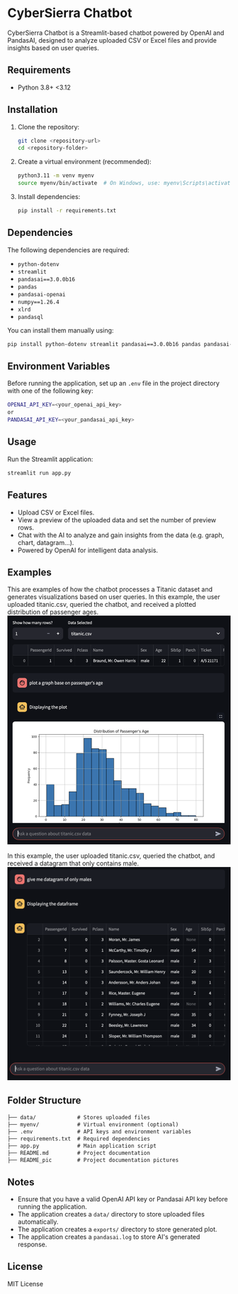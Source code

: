 # CyberSierra Chatbot

CyberSierra Chatbot is a Streamlit-based chatbot powered by OpenAI and PandasAI, designed to analyze uploaded CSV or Excel files and provide insights based on user queries.

## Requirements

- Python 3.8+ <3.12

## Installation

1. Clone the repository:
   ```sh
   git clone <repository-url>
   cd <repository-folder>
   ```
2. Create a virtual environment (recommended):
   ```sh
   python3.11 -m venv myenv
   source myenv/bin/activate  # On Windows, use: myenv\Scripts\activate
   ```
3. Install dependencies:
   ```sh
   pip install -r requirements.txt
   ```

## Dependencies

The following dependencies are required:
- `python-dotenv`
- `streamlit`
- `pandasai==3.0.0b16`
- `pandas`
- `pandasai-openai`
- `numpy==1.26.4`
- `xlrd`
- `pandasql`

You can install them manually using:
```sh
pip install python-dotenv streamlit pandasai==3.0.0b16 pandas pandasai-openai xlrd numpy==1.26.4 pandasql
```

## Environment Variables

Before running the application, set up an `.env` file in the project directory with one of the following key:

```sh
OPENAI_API_KEY=<your_openai_api_key>
or 
PANDASAI_API_KEY=<your_pandasai_api_key>
```

## Usage

Run the Streamlit application:
```sh
streamlit run app.py
```

## Features

- Upload CSV or Excel files.
- View a preview of the uploaded data and set the number of preview rows.
- Chat with the AI to analyze and gain insights from the data (e.g. graph, chart, datagram...).
- Powered by OpenAI for intelligent data analysis.

## Examples

This are examples of how the chatbot processes a Titanic dataset and generates visualizations based on user queries.
In this example, the user uploaded titanic.csv, queried the chatbot, and received a plotted distribution of passenger ages.
![alt text](README_pic/example/example1.png)

In this example, the user uploaded titanic.csv, queried the chatbot, and received a datagram that only contains male.
![alt text](README_pic/example/example2.png)

## Folder Structure

```
├── data/             # Stores uploaded files
├── myenv/            # Virtual environment (optional)
├── .env              # API keys and environment variables
├── requirements.txt  # Required dependencies
├── app.py            # Main application script
├── README.md         # Project documentation
├── README_pic        # Project documentation pictures
```

## Notes

- Ensure that you have a valid OpenAI API key or Pandasai API key before running the application.
- The application creates a `data/` directory to store uploaded files automatically.
- The application creates a `exports/` directory to store generated plot.
- The application creates a `pandasai.log` to store AI's generated response.

## License

MIT License

